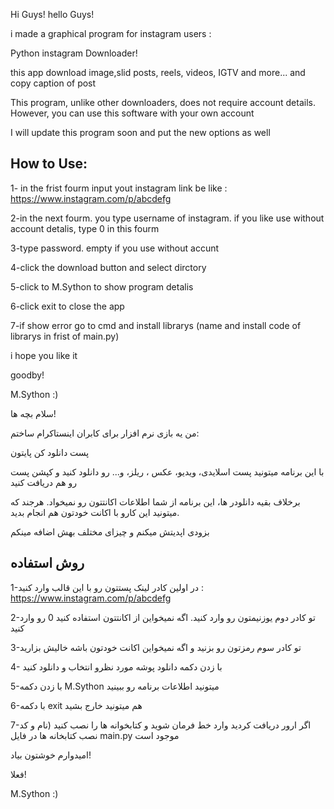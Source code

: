 Hi Guys!
hello Guys!

i made a graphical program for instagram users :

Python instagram Downloader!

this app download image,slid posts, reels, videos, IGTV and more... and copy caption of post

This program, unlike other downloaders, does not require account details. However, you can use this software with your own account


I will update this program soon and put the new options as well

How to Use:
---------------------
1- in the frist fourm input yout instagram link be like : https://www.instagram.com/p/abcdefg

2-in the next fourm. you type username of instagram. if you like use without account detalis, type 0 in this fourm

3-type password. empty if you use without accunt


4-click the download button and select dirctory


5-click to M.Sython to show program detalis

6-click exit to close the app

7-if show error go to cmd and install librarys (name and install code of librarys in frist of main.py)


i hope you like it

goodby!


M.Sython :)

سلام بچه ها!

من یه بازی نرم افزار برای کابران اینستاکرام ساختم:

پست دانلود کن پایتون

با این برنامه میتونید پست اسلایدی، ویدیو، عکس ، ریلز، و... رو دانلود کنید و کپشن پست رو هم دریافت کنید 

برخلاف بقیه دانلودر ها، این برنامه از شما اطلاعات اکانتتون رو نمیخواد. هرجند که میتونید این کارو با اکانت خودتون هم انجام بدید.

بزودی اپدیتش میکنم و چیزای مختلف بهش اضافه مینکم

روش استفاده
-----------------------
1-در اولین کادر لینک پستتون رو با این قالب وارد کنید : https://www.instagram.com/p/abcdefg

2-تو کادر دوم یوزنیمتون رو وارد کنید. اگه نمیخواین از اکانتتون استفاده کنید 0 رو وارد کنید

3-تو کادر سوم رمزتون رو بزنید و اگه  نمیخواین اکانت خودتون باشه خالیش بزارید

4- با زدن دکمه دانلود پوشه مورد نظرو انتخاب و دانلود کنید

5-با زدن دکمه M.Sython میتونید اطلاعات برنامه رو ببینید

6-با دکمه exit هم میتونید خارج بشید

7-اگر ارور دریافت کردید وارد خط فرمان شوید و کتابخوانه ها را نصب کنید (نام و کد نصب کتابخانه ها در فایل main.py موجود است

امیدوارم خوشتون بیاد!

فعلا!

M.Sython :)
